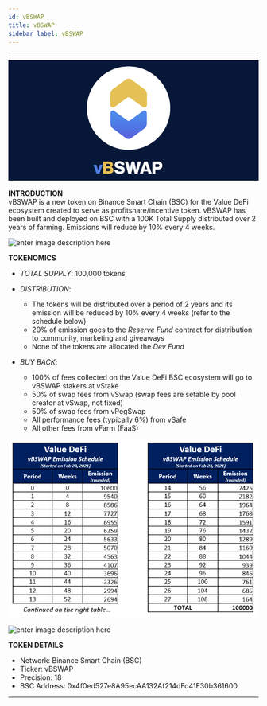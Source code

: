 ```yaml
---
id: vBSWAP
title: vBSWAP
sidebar_label: vBSWAP
---
```


---

![vbswap](img/vbswap2.png)

**INTRODUCTION**  
vBSWAP is a new token on Binance Smart Chain (BSC) for the Value DeFi ecosystem created to serve as profitshare/incentive token. vBSWAP has been built and deployed on BSC with a 100K Total Supply distributed over 2 years of farming. Emissions will reduce by 10% every 4 weeks.

![enter image description here](https://miro.medium.com/max/700/1*a81g73R8alhkV0TL9CPsng.png)  
  
**TOKENOMICS**
  - _TOTAL SUPPLY_: 100,000 tokens

  - _DISTRIBUTION_:  
      - The tokens will be distributed over a period of 2 years and its emission will be reduced by 10% every 4 weeks (refer to the schedule below)  
      - 20% of emission goes to the _Reserve Fund_ contract for distribution to community, marketing and giveaways  
      - None of the tokens are allocated the _Dev Fund_  

  - _BUY BACK_:  
      - 100% of fees collected on the Value DeFi BSC ecosystem will go to vBSWAP stakers at vStake    
      - 50% of swap fees from vSwap (swap fees are setable by pool creator at vSwap, not fixed)  
      - 50% of swap fees from vPegSwap  
      - All performance fees (typically 6%) from vSafe  
      - All other fees from vFarm (FaaS)  
  
![vbswap](img/vbswapdistribution.png)

![enter image description here](https://miro.medium.com/max/700/1*a81g73R8alhkV0TL9CPsng.png)  

**TOKEN DETAILS**  
  - Network: Binance Smart Chain (BSC)  
  - Ticker: vBSWAP  
  - Precision: 18  
  - BSC Address: 0x4f0ed527e8A95ecAA132Af214dFd41F30b361600  

---
